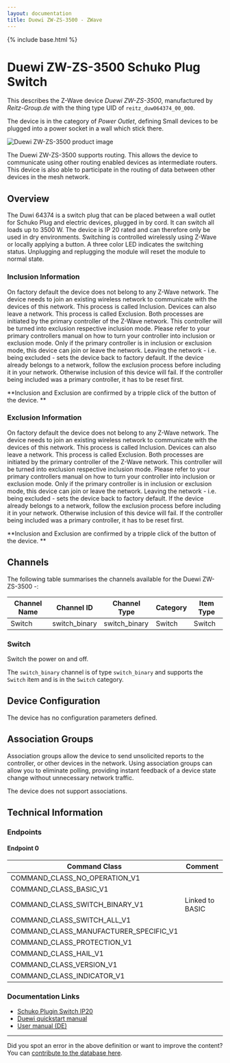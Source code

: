 ```yaml
---
layout: documentation
title: Duewi ZW-ZS-3500 - ZWave
---
```


{% include base.html %}

# Duewi ZW-ZS-3500 Schuko Plug Switch
This describes the Z-Wave device *Duewi ZW-ZS-3500*, manufactured by *Reitz-Group.de* with the thing type UID of ```reitz_duw064374_00_000```.

The device is in the category of *Power Outlet*, defining Small devices to be plugged into a power socket in a wall which stick there.

![Duewi ZW-ZS-3500 product image](https://opensmarthouse.org/zwavedatabase/623/image/)


The Duewi ZW-ZS-3500 supports routing. This allows the device to communicate using other routing enabled devices as intermediate routers.  This device is also able to participate in the routing of data between other devices in the mesh network.

## Overview

The Duwi 64374 is a switch plug that can be placed between a wall outlet for Schuko Plug and electric devices, plugged in by cord. It can switch all loads up to 3500 W. The device is IP 20 rated and can therefore only be used in dry environments. Switching is controlled wirelessly using Z-Wave or locally applying a button. A three color LED indicates the switching status. Unplugging and replugging the module will reset the module to normal state.

### Inclusion Information

On factory default the device does not belong to any Z-Wave network. The device needs to join an existing wireless network to communicate with the devices of this network. This process is called Inclusion. Devices can also leave a network. This process is called Exclusion. Both processes are initiated by the primary controller of the Z-Wave network. This controller will be turned into exclusion respective inclusion mode. Please refer to your primary controllers manual on how to turn your controller into inclusion or exclusion mode. Only if the primary controller is in inclusion or exclusion mode, this device can join or leave the network. Leaving the network - i.e. being excluded - sets the device back to factory default. If the device already belongs to a network, follow the exclusion process before including it in your network. Otherwise inclusion of this device will fail. If the controller being included was a primary controller, it has to be reset first.

**Inclusion and Exclusion are confirmed by a tripple click of the button of the device. **

### Exclusion Information

On factory default the device does not belong to any Z-Wave network. The device needs to join an existing wireless network to communicate with the devices of this network. This process is called Inclusion. Devices can also leave a network. This process is called Exclusion. Both processes are initiated by the primary controller of the Z-Wave network. This controller will be turned into exclusion respective inclusion mode. Please refer to your primary controllers manual on how to turn your controller into inclusion or exclusion mode. Only if the primary controller is in inclusion or exclusion mode, this device can join or leave the network. Leaving the network - i.e. being excluded - sets the device back to factory default. If the device already belongs to a network, follow the exclusion process before including it in your network. Otherwise inclusion of this device will fail. If the controller being included was a primary controller, it has to be reset first.

**Inclusion and Exclusion are confirmed by a tripple click of the button of the device. **

## Channels

The following table summarises the channels available for the Duewi ZW-ZS-3500 -:

| Channel Name | Channel ID | Channel Type | Category | Item Type |
|--------------|------------|--------------|----------|-----------|
| Switch | switch_binary | switch_binary | Switch | Switch | 

### Switch
Switch the power on and off.

The ```switch_binary``` channel is of type ```switch_binary``` and supports the ```Switch``` item and is in the ```Switch``` category.



## Device Configuration

The device has no configuration parameters defined.

## Association Groups

Association groups allow the device to send unsolicited reports to the controller, or other devices in the network. Using association groups can allow you to eliminate polling, providing instant feedback of a device state change without unnecessary network traffic.

The device does not support associations.
## Technical Information

### Endpoints

#### Endpoint 0

| Command Class | Comment |
|---------------|---------|
| COMMAND_CLASS_NO_OPERATION_V1| |
| COMMAND_CLASS_BASIC_V1| |
| COMMAND_CLASS_SWITCH_BINARY_V1| Linked to BASIC|
| COMMAND_CLASS_SWITCH_ALL_V1| |
| COMMAND_CLASS_MANUFACTURER_SPECIFIC_V1| |
| COMMAND_CLASS_PROTECTION_V1| |
| COMMAND_CLASS_HAIL_V1| |
| COMMAND_CLASS_VERSION_V1| |
| COMMAND_CLASS_INDICATOR_V1| |

### Documentation Links

* [Schuko Plugin Switch IP20](https://opensmarthouse.org/zwavedatabase/623/DUW-064374.pdf)
* [Duewi quickstart manual](https://opensmarthouse.org/zwavedatabase/623/Duwi-Quickstart.pdf)
* [User manual (DE)](https://opensmarthouse.org/zwavedatabase/623/05437-Bed.pdf)

---

Did you spot an error in the above definition or want to improve the content?
You can [contribute to the database here](https://opensmarthouse.org/zwavedatabase/623).
